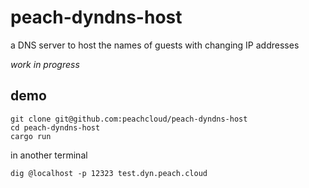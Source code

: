 # peach-dyndns-host

a DNS server to host the names of guests with changing IP addresses

_work in progress_

## demo

```shell
git clone git@github.com:peachcloud/peach-dyndns-host
cd peach-dyndns-host
cargo run
```

in another terminal

```shell
dig @localhost -p 12323 test.dyn.peach.cloud
```
